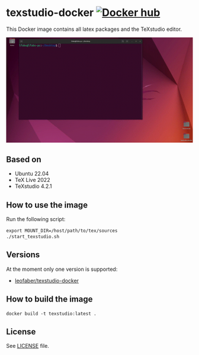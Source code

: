 # texstudio-docker [![Docker hub](https://img.shields.io/docker/pulls/leofaber/texstudio-docker.svg)](https://hub.docker.com/r/leofaber/texstudio-docker/)

This Docker image contains all latex packages and the TeXstudio editor.

![Alt Text](assets/demo.gif)

## Based on
* Ubuntu 22.04
* TeX Live 2022
* TeXstudio 4.2.1 

## How to use the image

Run the following script:
```
export MOUNT_DIR=/host/path/to/tex/sources
./start_texstudio.sh
```

## Versions
At the moment only one version is supported:
* [leofaber/texstudio-docker](https://hub.docker.com/repository/docker/leofaber/texstudio-docker/general) 

## How to build the image
```
docker build -t texstudio:latest .
```

## License
See [LICENSE](LICENSE) file.